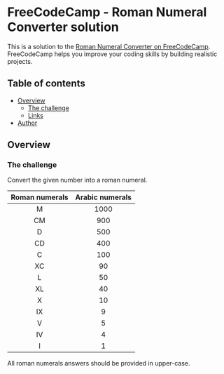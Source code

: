 # FreeCodeCamp - Roman Numeral Converter solution

This is a solution to the [Roman Numeral Converter on FreeCodeCamp](https://www.freecodecamp.org/learn/javascript-algorithms-and-data-structures/). FreeCodeCamp helps you improve your coding skills by building realistic projects.

## Table of contents

- [Overview](#overview)
  - [The challenge](#the-challenge)
  - [Links](#links)
- [Author](#author)

## Overview

### The challenge

Convert the given number into a roman numeral.

| Roman numerals | Arabic numerals |
| :------------: | :-------------: |
|       M        |      1000       |
|       CM       |       900       |
|       D        |       500       |
|       CD       |       400       |
|       C        |       100       |
|       XC       |       90        |
|       L        |       50        |
|       XL       |       40        |
|       X        |       10        |
|       IX       |        9        |
|       V        |        5        |
|       IV       |        4        |
|       I        |        1        |

All roman numerals answers should be provided in upper-case.

